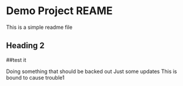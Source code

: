 # Demo Project REAME
This is a simple readme file

## Heading 2
##test it

Doing something that should be backed out
Just some updates
This is bound to cause trouble1